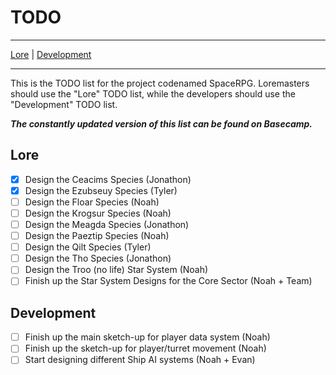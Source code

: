 # TODO

---

 [Lore](https://github.com/TheCodeCrafter/SpaceRPG/blob/master/TODO.md#lore "Lore TODO List") | [Development](https://github.com/TheCodeCrafter/SpaceRPG/blob/master/TODO.md#development "Development TODO List")
 
---

This is the TODO list for the project codenamed SpaceRPG. Loremasters should use the "Lore" TODO list, while the developers should use the "Development" TODO list.

***The constantly updated version of this list can be found on Basecamp.***

## Lore
- [x] Design the Ceacims Species (Jonathon)
- [x] Design the Ezubseuy Species (Tyler)
- [ ] Design the Floar Species (Noah)
- [ ] Design the Krogsur Species (Noah)
- [ ] Design the Meagda Species (Jonathon)
- [ ] Design the Paeztip Species (Noah)
- [ ] Design the Qilt Species (Tyler)
- [ ] Design the Tho Species (Jonathon)
- [ ] Design the Troo (no life) Star System (Noah)
- [ ] Finish up the Star System Designs for the Core Sector (Noah + Team)

## Development
- [ ] Finish up the main sketch-up for player data system (Noah)
- [ ] Finish up the sketch-up for player/turret movement (Noah)
- [ ] Start designing different Ship AI systems (Noah + Evan)
